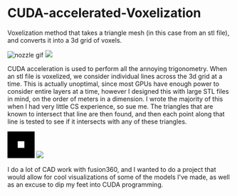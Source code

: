 # CUDA-accelerated-Voxelization
Voxelization method that takes a triangle mesh (in this case from an stl file), and converts it into a 3d grid of voxels.

![nozzle gif](https://i.imgur.com/fpVrY0p.gif) 
<img src="Assets/rocketnozzlePic.PNG" width="200">

CUDA acceleration is used to perform all the annoying trigonometry. When an stl file is voxelized, we consider individual lines across the 3d grid at a time. This is actually unoptimal, since most GPUs have enough power to consider entire layers at a time, however I designed this with large STL files in mind, on the order of meters in a dimension. I wrote the majority of this when I had very little CS experience, so sue me. The triangles that are known to intersect that line are then found, and then each point along that line is tested to see if it intersects with any of these triangles.

![press gif](stampOut.gif) 
<img src="Assets/presstopPic.PNG" width="200">

I do a lot of CAD work with fusion360, and I wanted to do a project that would allow for cool visualizations of some of the models I've made, as well as an excuse to dip my feet into CUDA programming.


